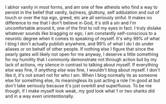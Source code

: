 
I abhor vanity in most forms, and am one of few atheists who find a way to persist in the belief that vanity, laziness, gluttony, self addulation and out of touch or over the top ego, greed, etc are all seriously sinful. It makes no difference to me that I don't believe in God, it's still a sin and I'm uncomfortable around it, one of the first to roll my eyes in fact. I truly dislake whatever sounds like bragging or ego, I am constantly self-conscious to a neurotic degree when it comes to speaking of myself. It's why 99% of what I blog I don't actually publish anywhere, and 99% of what I do I do under aliases or on behalf of other people. If nothing else I figure that since the pearly gates will likely not open for me anyway, I deserve a little something for my humility that I commonly demonstrate not through action but by my lack of actions, my silence in contrast to talking about myself. If everything else was fine, if *anything else* was fine, I wouldn't blog about myself. I don't like it, it's not smart not for who I am. When I blog normally its as someone else for something else, its meaningless its just acting a role I'm good at but don't take seriously because it's just overkill and superfluous. To be me though, if I make myself look weak, my god look what 1 or two sharks did and in a way even unintentionally. 
